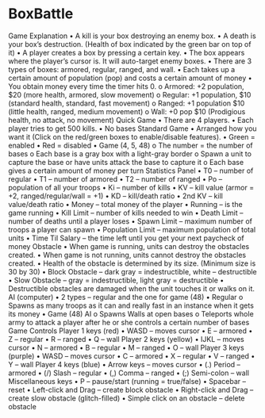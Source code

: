 # BoxBattle
Game Explanation
•	A kill is your box destroying an enemy box.
•	A death is your box’s destruction. (Health of box indicated by the green bar on top of it)
•	A player creates a box by pressing a certain key.
•	The box appears where the player’s cursor is. It will auto-target enemy boxes.
•	There are 3 types of boxes: armored, regular, ranged, and wall.
•	Each takes up a certain amount of population (pop) and costs a certain amount of money
•	You obtain money every time the timer hits 0. 
  o	Armored: +2 population, $20 (more health, armored, slow movement)
  o	Regular: +1 population, $10 (standard health, standard, fast movement)
  o	Ranged: +1 population $10 (little health, ranged, medium movement)
  o	Wall: +0 pop $10 (Prodigious health, no attack, no movement) 
Quick Game
•	There are 4 players.
•	Each player tries to get 500 kills.
•	No bases
Standard Game
•	Arranged how you want it (Click on the red/green boxes to enable/disable features).
•	Green = enabled
•	Red = disabled
•	Game (4, 5, 48) 
  o	The number = the number of bases
  o	Each base is a gray box with a light-gray border
  o	Spawn a unit to capture the base or have units attack the base to capture it
  o	Each base gives a certain amount of money per turn
Statistics Panel
•	T0 – number of regular
•	T1 – number of armored
•	T2 – number of ranged
•	Po – population of all your troops
•	Ki – number of kills
•	KV – kill value (armor = +2, ranged/regular/wall = +1)
•	KD – kill/death ratio
•	2nd KV – kill value/death ratio
•	Money – total money of the player
•	Running – is the game running
•	Kill Limit – number of kills needed to win
•	Death Limit – number of deaths until a player loses
•	Spawn Limit – maximum number of troops a player can spawn
•	Population Limit – maximum population of total units
•	Time Til Salary – the time left until you get your next paycheck of money
Obstacle
•	When game is running, units can destroy the obstacles created.
•	When game is not running, units cannot destroy the obstacles created.
•	Health of the obstacle is determined by its size. (Minimum size is 30 by 30)
•	Block Obstacle – dark gray = indestructible, white – destructible
•	Slow Obstacle – gray = indestructible, light gray = destructible
•	Destructible obstacles are damaged when the unit touches it or walks on it.
AI (computer)
•	2 types – regular and the one for game (48)
•	Regular 
  o	Spawns as many troops as it can and really fast in an instance when it gets its money
•	Game (48) AI
  o	Spawns Walls at open bases
  o	Teleports whole army to attack a player after he or she controls a certain number of bases 
Game Controls
Player 1 keys (red)
•	WASD – moves cursor
•	E – armored
•	Z – regular
•	R – ranged
•	Q – wall
Player 2 keys (yellow)
•	IJKL – moves cursor
•	N – armored
•	B – regular
•	M – ranged
•	O – wall
Player 3 keys (purple)
•	WASD – moves cursor
•	C – armored
•	X – regular
•	V – ranged
•	Y – wall
Player 4 keys (blue)
•	Arrow keys – moves cursor
•	(.) Period – armored
•	(/) Slash – regular
•	(,) Comma – ranged
•	(;) Semi-colon – wall
Miscellaneous keys
•	P – pause/start (running = true/false)
•	Spacebar – reset 
•	Left-click and Drag – create block obstacle
•	Right-click and Drag – create slow obstacle (glitch-filled)
•	Simple click on an obstacle – delete obstacle
